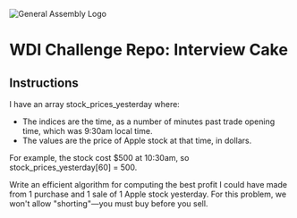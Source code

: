 ![General Assembly Logo](http://i.imgur.com/ke8USTq.png)

# WDI Challenge Repo: Interview Cake

## Instructions

I have an array stock_prices_yesterday where:

- The indices are the time, as a number of minutes past trade opening time, which was 9:30am local time.
- The values are the price of Apple stock at that time, in dollars.

For example, the stock cost $500 at 10:30am, so stock_prices_yesterday[60] = 500.

Write an efficient algorithm for computing the best profit I could have made from 1 purchase and 1 sale of 1 Apple stock yesterday. For this problem, we won't allow "shorting"—you must buy before you sell.